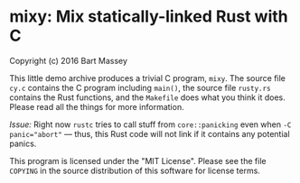 # mixy: Mix statically-linked Rust with C
Copyright (c) 2016 Bart Massey

This little demo archive produces a trivial C program,
`mixy`. The source file `cy.c` contains the C program
including `main()`, the source file `rusty.rs` contains the
Rust functions, and the `Makefile` does what you think it
does. Please read all the things for more information.

*Issue:* Right now `rustc` tries to call stuff from
`core::panicking` even when `-C panic="abort"` —
thus, this Rust code will not link if it contains any
potential panics.

This program is licensed under the "MIT License".  Please
see the file `COPYING` in the source distribution of this
software for license terms.

